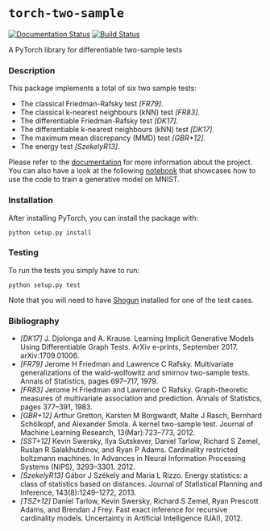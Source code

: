 # `torch-two-sample`
[![Documentation Status](https://readthedocs.org/projects/torch-two-sample/badge/?version=latest)](https://torch-two-sample.readthedocs.io/en/latest/)
[![Build Status](https://travis-ci.org/josipd/torch-two-sample.svg?branch=master)](https://travis-ci.org/josipd/torch-two-sample)

A PyTorch library for differentiable two-sample tests

### Description

This package implements a total of six two sample tests:

  * The classical Friedman-Rafsky test *[FR79]*.
  * The classical k-nearest neighbours (kNN) test *[FR83]*.
  * The differentiable Friedman-Rafsky test *[DK17]*.
  * The differentiable k-nearest neighbours (kNN) test *[DK17]*.
  * The maximum mean discrepancy (MMD) test *[GBR+12]*.
  * The energy test *[SzekelyR13]*.

Please refer to the [documentation](https://torch_two_sample.readthedocs.io)
for more information about the project.
You can also have a look at the following [notebook](notebooks/mnist.ipynb)
that showcases how to use the code to train a generative model on MNIST.

### Installation

After installing PyTorch, you can install the package with:

```
python setup.py install
```

### Testing

To run the tests you simply have to run:

```
python setup.py test
```

Note that you will need to have [Shogun](http://www.shogun-toolbox.org)
installed for one of the test cases.


### Bibliography

  * *[DK17]* J. Djolonga and A. Krause. Learning Implicit Generative Models Using Differentiable Graph Tests. ArXiv e-prints, September 2017. arXiv:1709.01006.
  * *[FR79]* Jerome H Friedman and Lawrence C Rafsky. Multivariate generalizations of the wald-wolfowitz and smirnov two-sample tests. Annals of Statistics, pages 697–717, 1979.
  * *[FR83]* Jerome H Friedman and Lawrence C Rafsky. Graph-theoretic measures of multivariate association and prediction. Annals of Statistics, pages 377–391, 1983.
  * *[GBR+12]* Arthur Gretton, Karsten M Borgwardt, Malte J Rasch, Bernhard Schölkopf, and Alexander Smola. A kernel two-sample test. Journal of Machine Learning Research, 13(Mar):723–773, 2012.
  * *[SST+12]* Kevin Swersky, Ilya Sutskever, Daniel Tarlow, Richard S Zemel, Ruslan R Salakhutdinov, and Ryan P Adams. Cardinality restricted boltzmann machines. In Advances in Neural Information Processing Systems (NIPS), 3293–3301. 2012.
  * *[SzekelyR13]* Gábor J Székely and Maria L Rizzo. Energy statistics: a class of statistics based on distances. Journal of Statistical Planning and Inference, 143(8):1249–1272, 2013.
  * *[TSZ+12]* Daniel Tarlow, Kevin Swersky, Richard S Zemel, Ryan Prescott Adams, and Brendan J Frey. Fast exact inference for recursive cardinality models. Uncertainty in Artificial Intelligence (UAI), 2012.
